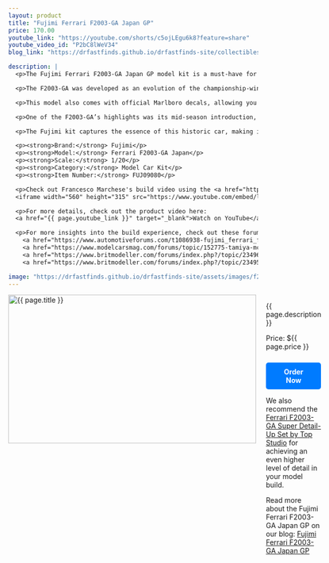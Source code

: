 ```yaml
---
layout: product
title: "Fujimi Ferrari F2003-GA Japan GP"
price: 170.00
youtube_link: "https://youtube.com/shorts/c5ojLEgu6k8?feature=share"
youtube_video_id: "P2bC8lWeV34"
blog_link: "https://drfastfinds.github.io/drfastfinds-site/collectibles/model%20kits/fujimi/ferrari/f2003-ga/2024/09/25/fujimi-ferrari-f2003-ga-japan-gp.html"

description: |
  <p>The Fujimi Ferrari F2003-GA Japan GP model kit is a must-have for fans of Formula 1 racing and collectors alike. This 1/20 scale model accurately represents the iconic Ferrari F2003-GA, a car that played a pivotal role in Ferrari's successful 2003 Formula One season.</p>

  <p>The F2003-GA was developed as an evolution of the championship-winning F2002 and featured several key design upgrades. Designed by a talented team including Rory Byrne and Ross Brawn, the car incorporated new aerodynamic elements like bulbous sidepods and a lengthened wheelbase to enhance its performance. The "GA" designation was added to honor Gianni Agnelli, the late head of Fiat.</p>

  <p>This model also comes with official Marlboro decals, allowing you to replicate the original livery that Ferrari used throughout the season, except at select Grands Prix where tobacco branding was restricted. The car itself is a masterpiece of engineering, securing seven race wins, five pole positions, and helping Michael Schumacher claim his sixth Drivers' Championship title, surpassing the legendary Juan Manuel Fangio.</p>

  <p>One of the F2003-GA’s highlights was its mid-season introduction, where it immediately proved its potential by winning 3 out of its first 4 races. Despite challenges with tire wear during the hot European summer, Ferrari and Bridgestone regained dominance later in the season, culminating in Schumacher’s triumphant title win.</p>

  <p>The Fujimi kit captures the essence of this historic car, making it a perfect addition for any motorsport enthusiast or model builder. Its high-quality craftsmanship and detailed components offer an authentic representation of Ferrari’s iconic machine. Whether you're displaying it or assembling it, this model will undoubtedly be a centerpiece of any collection.</p>

  <p><strong>Brand:</strong> Fujimi</p>
  <p><strong>Model:</strong> Ferrari F2003-GA Japan</p>
  <p><strong>Scale:</strong> 1/20</p>
  <p><strong>Category:</strong> Model Car Kit</p>
  <p><strong>Item Number:</strong> FUJ09080</p>

  <p>Check out Francesco Marchese's build video using the <a href="https://drfastfinds.github.io/drfastfinds-site/products/ferrari-f2003-ga-detail-up" target="_blank">Top Studio</a> detail kit (which we sell):</p>
  <iframe width="560" height="315" src="https://www.youtube.com/embed/lyetoPi-ZZs" frameborder="0" allow="accelerometer; autoplay; clipboard-write; encrypted-media; gyroscope; picture-in-picture" allowfullscreen></iframe>

  <p>For more details, check out the product video here: 
  <a href="{{ page.youtube_link }}" target="_blank">Watch on YouTube</a></p>

  <p>For more insights into the build experience, check out these forum discussions: 
    <a href="https://www.automotiveforums.com/t1086938-fujimi_ferrari_f2003_ga.html">AutomotiveForums</a>, 
    <a href="https://www.modelcarsmag.com/forums/topic/152775-tamiya-mclaren-mp46-build/](https://www.britmodeller.com/forums/index.php?/topic/234959417-fujimi-ferrari-f2003-ga/)" target="_blank">ModelCarsMag</a>,
    <a href="https://www.britmodeller.com/forums/index.php?/topic/234964681-fujimi-ferrari-f2003-japan-gp-120/" target="_blank">Britmodeller</a>, and 
    <a href="https://www.britmodeller.com/forums/index.php?/topic/234959417-fujimi-ferrari-f2003-ga/" target="_blank">Britmodeller</a>.</p>

image: "https://drfastfinds.github.io/drfastfinds-site/assets/images/f2003.jpg"
---
```


<div class="product-detail">
    <div class="product-image-box">
        <img class="main-image" src="{{ page.image }}" alt="{{ page.title }}">
    </div>
    <div class="product-text">
        <p>{{ page.description }}</p>
        <p>Price: ${{ page.price }}</p>
        <a href="{{ site.baseurl }}/order" class="buy-now">Order Now</a>
       <p>We also recommend the <a href="https://drfastfinds.github.io/drfastfinds-site/products/ferrari-f2003-ga-detail-up" target="_blank">Ferrari F2003-GA Super Detail-Up Set by Top Studio</a> for achieving an even higher level of detail in your model build.</p>

<p>Read more about the Fujimi Ferrari F2003-GA Japan GP on our blog: 
    <a href="https://drfastfinds.github.io/drfastfinds-site/collectibles/model%20kits/fujimi/ferrari/f2003-ga/2024/09/25/fujimi-ferrari-f2003-ga-japan-gp.html" target="_blank">Fujimi Ferrari F2003-GA Japan GP</a>
        </p>
    </div>
</div>

<style>
.product-detail {
    display: flex;
    align-items: flex-start;
    gap: 20px;
    margin-bottom: 20px;
}

.product-image-box {
    flex-shrink: 0;
    width: 500px; 
    height: 300px; 
    overflow: hidden; 
}

.main-image {
    width: 100%; 
    height: 100%; 
    object-fit: contain; 
    display: block;
}

.product-text {
    max-width: 400px;
    flex-grow: 1;
}

.buy-now {
    display: inline-block;
    padding: 10px 20px;
    margin-top: 10px;
    background-color: #007bff;
    color: #fff;
    text-decoration: none;
    border-radius: 5px;
    font-weight: bold;
    text-align: center;
}

.buy-now:hover {
    background-color: #0056b3;
}

.youtube-link {
    margin-top: 20px;
}
</style>
